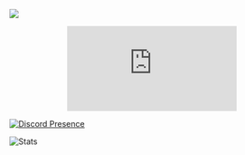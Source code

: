 ![](https://komarev.com/ghpvc/?username=atlaswuff&color=red)

<p align="center">
    <a href="https://discord.com/users/484343723426054150" target="_blank" title="Links to my discord profile!">
        <embed src="https://lanyard.cnrad.dev/api/484343723426054150" />
    </a>
</p

[![Discord Presence](https://lanyard.cnrad.dev/api/484343723426054150)](https://discord.com/users/484343723426054150)

![Stats](https://github-readme-stats.vercel.app/api/top-langs/?username=atlaswuff)
